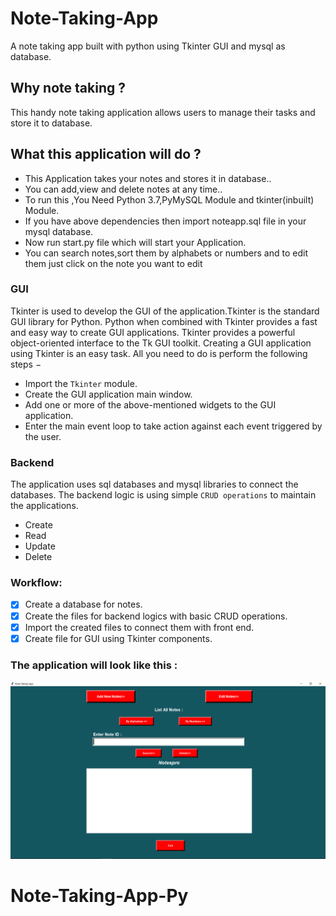# Note-Taking-App
A note taking app built with python using Tkinter GUI and mysql as database.

## Why note taking ?
This handy note taking application allows users to manage their tasks and store it to database.

## What this application will do ?
- This Application takes your notes and stores it in database..
- You can add,view and delete notes at any time..
- To run this ,You Need Python 3.7,PyMySQL Module and tkinter(inbuilt) Module.
- If you have above dependencies then import noteapp.sql file in your mysql database.
- Now run start.py file which will start your Application.
- You can search notes,sort them by alphabets or numbers and to edit them just click on the note you want to edit

### GUI
Tkinter is used to develop the GUI of the application.Tkinter is the standard GUI library for Python. Python when combined with Tkinter provides a fast and easy way to create GUI applications. Tkinter provides a powerful object-oriented interface to the Tk GUI toolkit.
Creating a GUI application using Tkinter is an easy task. All you need to do is perform the following steps −
* Import the `Tkinter` module.
* Create the GUI application main window.
* Add one or more of the above-mentioned widgets to the GUI application.
* Enter the main event loop to take action against each event triggered by the user.

### Backend
The application uses sql databases and mysql libraries to connect the databases.
The backend logic is using simple `CRUD operations` to maintain the applications.
- Create
- Read
- Update
- Delete

### Workflow:
- [x] Create a database for notes.
- [x] Create the files for backend logics with basic CRUD operations.
- [x] Import the created files to connect them with front end.
- [x] Create file for GUI using Tkinter components.

### The application will look like this :
![app ui](https://github.com/ShubhamPy/Note-Taking-App/blob/master/app-ui.png?raw=true)
# Note-Taking-App-Py
